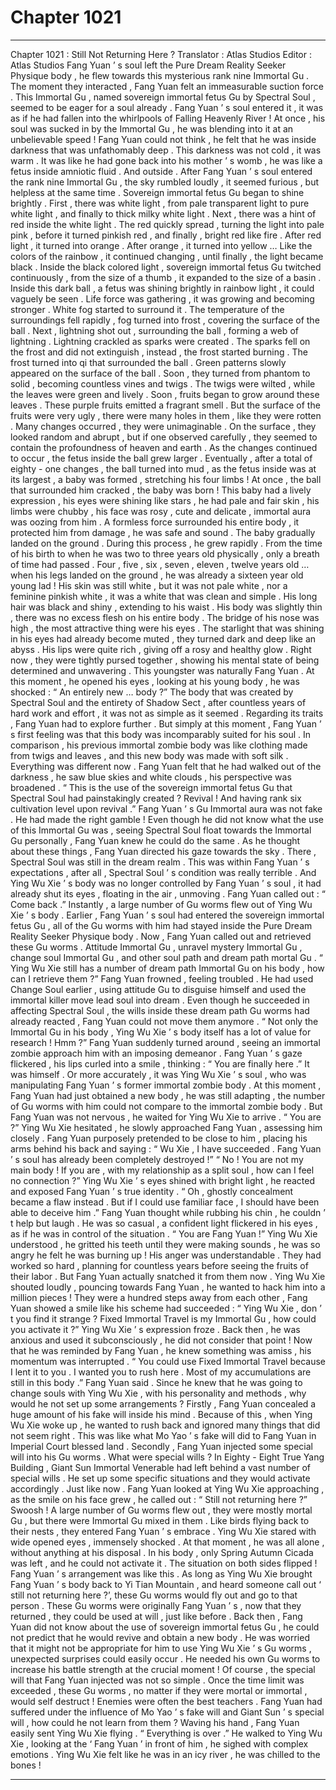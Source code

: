 
# Chapter 1021


---

Chapter 1021 : Still Not Returning Here ?
Translator :
Atlas Studios
Editor :
Atlas Studios
Fang Yuan ’ s soul left the Pure Dream Reality Seeker Physique body , he flew towards this mysterious rank nine Immortal Gu .
The moment they interacted , Fang Yuan felt an immeasurable suction force .
This Immortal Gu , named sovereign immortal fetus Gu by Spectral Soul , seemed to be eager for a soul already .
Fang Yuan ’ s soul entered it , it was as if he had fallen into the whirlpools of Falling Heavenly River !
At once , his soul was sucked in by the Immortal Gu , he was blending into it at an unbelievable speed !
Fang Yuan could not think , he felt that he was inside darkness that was unfathomably deep .
This darkness was not cold , it was warm .
It was like he had gone back into his mother ’ s womb , he was like a fetus inside amniotic fluid .
And outside .
After Fang Yuan ’ s soul entered the rank nine Immortal Gu , the sky rumbled loudly , it seemed furious , but helpless at the same time .
Sovereign immortal fetus Gu began to shine brightly .
First , there was white light , from pale transparent light to pure white light , and finally to thick milky white light .
Next , there was a hint of red inside the white light . The red quickly spread , turning the light into pale pink , before it turned pinkish red , and finally , bright red like fire .
After red light , it turned into orange . After orange , it turned into yellow …
Like the colors of the rainbow , it continued changing , until finally , the light became black .
Inside the black colored light , sovereign immortal fetus Gu twitched continuously , from the size of a thumb , it expanded to the size of a basin .
Inside this dark ball , a fetus was shining brightly in rainbow light , it could vaguely be seen .
Life force was gathering , it was growing and becoming stronger .
White fog started to surround it .
The temperature of the surroundings fell rapidly , fog turned into frost , covering the surface of the ball .
Next , lightning shot out , surrounding the ball , forming a web of lightning .
Lightning crackled as sparks were created . The sparks fell on the frost and did not extinguish , instead , the frost started burning .
The frost turned into qi that surrounded the ball .
Green patterns slowly appeared on the surface of the ball . Soon , they turned from phantom to solid , becoming countless vines and twigs .
The twigs were wilted , while the leaves were green and lively .
Soon , fruits began to grow around these leaves .
These purple fruits emitted a fragrant smell . But the surface of the fruits were very ugly , there were many holes in them , like they were rotten .
Many changes occurred , they were unimaginable . On the surface , they looked random and abrupt , but if one observed carefully , they seemed to contain the profoundness of heaven and earth .
As the changes continued to occur , the fetus inside the ball grew larger .
Eventually , after a total of eighty - one changes , the ball turned into mud , as the fetus inside was at its largest , a baby was formed , stretching his four limbs !
At once , the ball that surrounded him cracked , the baby was born !
This baby had a lively expression , his eyes were shining like stars , he had pale and fair skin , his limbs were chubby , his face was rosy , cute and delicate , immortal aura was oozing from him .
A formless force surrounded his entire body , it protected him from damage , he was safe and sound .
The baby gradually landed on the ground .
During this process , he grew rapidly .
From the time of his birth to when he was two to three years old physically , only a breath of time had passed .
Four , five , six , seven , eleven , twelve years old … when his legs landed on the ground , he was already a sixteen year old young lad !
His skin was still white , but it was not pale white , nor a feminine pinkish white , it was a white that was clean and simple .
His long hair was black and shiny , extending to his waist .
His body was slightly thin , there was no excess flesh on his entire body .
The bridge of his nose was high , the most attractive thing were his eyes . The starlight that was shining in his eyes had already become muted , they turned dark and deep like an abyss .
His lips were quite rich , giving off a rosy and healthy glow . Right now , they were tightly pursed together , showing his mental state of being determined and unwavering .
This youngster was naturally Fang Yuan .
At this moment , he opened his eyes , looking at his young body , he was shocked : “ An entirely new … body ?”
The body that was created by Spectral Soul and the entirety of Shadow Sect , after countless years of hard work and effort , it was not as simple as it seemed .
Regarding its traits , Fang Yuan had to explore further .
But simply at this moment , Fang Yuan ’ s first feeling was that this body was incomparably suited for his soul .
In comparison , his previous immortal zombie body was like clothing made from twigs and leaves , and this new body was made with soft silk .
Everything was different now .
Fang Yuan felt that he had walked out of the darkness , he saw blue skies and white clouds , his perspective was broadened .
“ This is the use of the sovereign immortal fetus Gu that Spectral Soul had painstakingly created ? Revival ! And having rank six cultivation level upon revival .”
Fang Yuan ’ s Gu Immortal aura was not fake .
He had made the right gamble !
Even though he did not know what the use of this Immortal Gu was , seeing Spectral Soul float towards the Immortal Gu personally , Fang Yuan knew he could do the same .
As he thought about these things , Fang Yuan directed his gaze towards the sky .
There , Spectral Soul was still in the dream realm . This was within Fang Yuan ’ s expectations , after all , Spectral Soul ’ s condition was really terrible .
And Ying Wu Xie ’ s body was no longer controlled by Fang Yuan ’ s soul , it had already shut its eyes , floating in the air , unmoving .
Fang Yuan called out : “ Come back .”
Instantly , a large number of Gu worms flew out of Ying Wu Xie ’ s body .
Earlier , Fang Yuan ’ s soul had entered the sovereign immortal fetus Gu , all of the Gu worms with him had stayed inside the Pure Dream Reality Seeker Physique body .
Now , Fang Yuan called out and retrieved these Gu worms .
Attitude Immortal Gu , unravel mystery Immortal Gu , change soul Immortal Gu , and other soul path and dream path mortal Gu .
“ Ying Wu Xie still has a number of dream path Immortal Gu on his body , how can I retrieve them ?” Fang Yuan frowned , feeling troubled .
He had used Change Soul earlier , using attitude Gu to disguise himself and used the immortal killer move lead soul into dream . Even though he succeeded in affecting Spectral Soul , the wills inside these dream path Gu worms had already reacted , Fang Yuan could not move them anymore .
“ Not only the Immortal Gu in his body , Ying Wu Xie ’ s body itself has a lot of value for research ! Hmm ?”
Fang Yuan suddenly turned around , seeing an immortal zombie approach him with an imposing demeanor .
Fang Yuan ’ s gaze flickered , his lips curled into a smile , thinking : “ You are finally here .”
It was himself .
Or more accurately , it was Ying Wu Xie ’ s soul , who was manipulating Fang Yuan ’ s former immortal zombie body .
At this moment , Fang Yuan had just obtained a new body , he was still adapting , the number of Gu worms with him could not compare to the immortal zombie body .
But Fang Yuan was not nervous , he waited for Ying Wu Xie to arrive .
“ You are ?” Ying Wu Xie hesitated , he slowly approached Fang Yuan , assessing him closely .
Fang Yuan purposely pretended to be close to him , placing his arms behind his back and saying : “ Wu Xie , I have succeeded . Fang Yuan ’ s soul has already been completely destroyed !”
“ No ! You are not my main body ! If you are , with my relationship as a split soul , how can I feel no connection ?” Ying Wu Xie ’ s eyes shined with bright light , he reacted and exposed Fang Yuan ’ s true identity .
“ Oh , ghostly concealment became a flaw instead . But if I could use familiar face , I should have been able to deceive him .” Fang Yuan thought while rubbing his chin , he couldn ’ t help but laugh .
He was so casual , a confident light flickered in his eyes , as if he was in control of the situation .
“ You are Fang Yuan !” Ying Wu Xie understood , he gritted his teeth until they were making sounds , he was so angry he felt he was burning up !
His anger was understandable .
They had worked so hard , planning for countless years before seeing the fruits of their labor . But Fang Yuan actually snatched it from them now .
Ying Wu Xie shouted loudly , pouncing towards Fang Yuan , he wanted to hack him into a million pieces !
They were a hundred steps away from each other , Fang Yuan showed a smile like his scheme had succeeded : “ Ying Wu Xie , don ’ t you find it strange ? Fixed Immortal Travel is my Immortal Gu , how could you activate it ?”
Ying Wu Xie ’ s expression froze .
Back then , he was anxious and used it subconsciously , he did not consider that point !
Now that he was reminded by Fang Yuan , he knew something was amiss , his momentum was interrupted .
“ You could use Fixed Immortal Travel because I lent it to you . I wanted you to rush here . Most of my accumulations are still in this body .” Fang Yuan said .
Since he knew that he was going to change souls with Ying Wu Xie , with his personality and methods , why would he not set up some arrangements ?
Firstly , Fang Yuan concealed a huge amount of his fake will inside his mind .
Because of this , when Ying Wu Xie woke up , he wanted to rush back and ignored many things that did not seem right .
This was like what Mo Yao ’ s fake will did to Fang Yuan in Imperial Court blessed land .
Secondly , Fang Yuan injected some special will into his Gu worms .
What were special wills ?
In Eighty - Eight True Yang Building , Giant Sun Immortal Venerable had left behind a vast number of special wills . He set up some specific situations and they would activate accordingly .
Just like now .
Fang Yuan looked at Ying Wu Xie approaching , as the smile on his face grew , he called out : “ Still not returning here ?”
Swoosh !
A large number of Gu worms flew out , they were mostly mortal Gu , but there were Immortal Gu mixed in them .
Like birds flying back to their nests , they entered Fang Yuan ’ s embrace .
Ying Wu Xie stared with wide opened eyes , immensely shocked .
At that moment , he was all alone , without anything at his disposal . In his body , only Spring Autumn Cicada was left , and he could not activate it .
The situation on both sides flipped !
Fang Yuan ’ s arrangement was like this .
As long as Ying Wu Xie brought Fang Yuan ’ s body back to Yi Tian Mountain , and heard someone call out ‘ still not returning here ?’, these Gu worms would fly out and go to that person .
These Gu worms were originally Fang Yuan ’ s , now that they returned , they could be used at will , just like before .
Back then , Fang Yuan did not know about the use of sovereign immortal fetus Gu , he could not predict that he would revive and obtain a new body .
He was worried that it might not be appropriate for him to use Ying Wu Xie ’ s Gu worms , unexpected surprises could easily occur . He needed his own Gu worms to increase his battle strength at the crucial moment !
Of course , the special will that Fang Yuan injected was not so simple .
Once the time limit was exceeded , these Gu worms , no matter if they were mortal or immortal , would self destruct !
Enemies were often the best teachers . Fang Yuan had suffered under the influence of Mo Yao ’ s fake will and Giant Sun ’ s special will , how could he not learn from them ?
Waving his hand , Fang Yuan easily sent Ying Wu Xie flying .
“ Everything is over .” He walked to Ying Wu Xie , looking at the ‘ Fang Yuan ’ in front of him , he sighed with complex emotions .
Ying Wu Xie felt like he was in an icy river , he was chilled to the bones !

---

